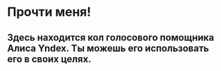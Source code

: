 # Прочти меня!

## Здесь находится кол голосового помощника Алиса Yndex. Ты можешь его использовать его в своих целях.